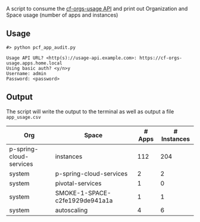 A script to consume the [cf-orgs-usage API](https://github.com/cbusch-pivotal/cf-orgs-usage) and print out Organization and Space usage (number of apps and instances)

## Usage

```
#> python pcf_app_audit.py
```
```
Usage API URL? <http(s)://usage-api.example.com>: https://cf-orgs-usage.apps.home.local
Using basic auth? <y/n>y
Username: admin
Password: <password>
```

## Output
The script will write the output to the terminal as well as output a file `app_usage.csv`


Org	| Space	| # Apps	| # Instances
---	| -----	| ------	| -----------
p-spring-cloud-services	| instances	| 112	| 204
system	| p-spring-cloud-services	| 2	| 2
system	| pivotal-services	| 1	| 0
system	| SMOKE-1-SPACE-c2fe1929de941a1a	| 1	| 1
system	| autoscaling	| 4	| 6
